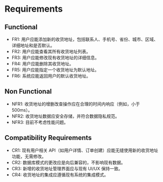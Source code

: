 # Requirements

## Functional

-   FR1: 用户应能添加新的收货地址，包括联系人、手机号、省份、城市、区域、详细地址和是否默认。
-   FR2: 用户应能查看其所有收货地址列表。
-   FR3: 用户应能修改现有收货地址的详细信息。
-   FR4: 用户应能删除其收货地址。
-   FR5: 用户应能指定一个收货地址为默认地址。
-   FR6: 系统应能返回用户的默认收货地址。

## Non Functional

-   NFR1: 收货地址的增删改查操作应在合理的时间内响应（例如，小于 500ms）。
-   NFR2: 收货地址数据应安全存储，并符合数据隐私规范。
-   NFR3: 目前不考虑性能问题。

## Compatibility Requirements

-   CR1: 现有用户相关 API（如用户详情、订单创建）应能无缝使用新的收货地址功能，无需修改。
-   CR2: 数据库模式的更改应是向后兼容的，不影响现有数据。
-   CR3: 新增的收货地址管理界面应与现有 UI/UX 保持一致。
-   CR4: 收货地址的集成应遵循现有系统的集成模式。
